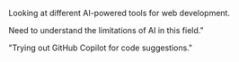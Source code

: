 Looking at different AI-powered tools for web development.

Need to understand the limitations of AI in this field."

"Trying out GitHub Copilot for code suggestions."